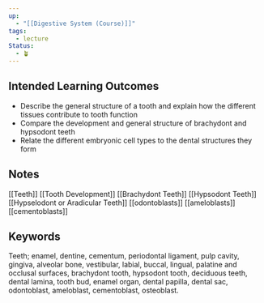```yaml
---
up:
  - "[[Digestive System (Course)]]"
tags:
  - lecture
Status:
  - 🪴
---
```

## Intended Learning Outcomes
- Describe the general structure of a tooth and explain how the different tissues contribute to tooth function
- Compare the development and general structure of brachydont and hypsodont teeth
- Relate the different embryonic cell types to the dental structures they form

## Notes
[[Teeth]]
[[Tooth Development]]
[[Brachydont Teeth]]
[[Hypsodont Teeth]]
[[Hypselodont or Aradicular Teeth]]
[[odontoblasts]]
[[ameloblasts]]
[[cementoblasts]]

## Keywords
Teeth; enamel, dentine, cementum, periodontal ligament, pulp cavity, gingiva, alveolar bone, vestibular, labial, buccal, lingual, palatine and occlusal surfaces, brachydont tooth, hypsodont tooth, deciduous teeth, dental lamina, tooth bud, enamel organ, dental papilla, dental sac, odontoblast, ameloblast, cementoblast, osteoblast.

 